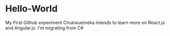 # Hello-World
My First Github experiment 
Chukwuemeka intends to learn more on React.js and Angular.js. I'm migrating from C#
